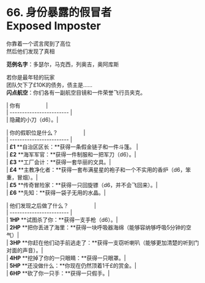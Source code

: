 # 66. 身份暴露的假冒者Exposed Imposter  
你靠着一个谎言爬到了高位  
然后他们发现了真相  
  
**范例名字**：多瑟尔，马克西，列奥吉，奥阿库斯  
  
若你是最年轻的玩家  
团队欠下了£10K的债务，债主是……  
**闪点航空**：你们各有一副航空目镜和一件荣誉飞行员夹克。  
  
| 你有                 |  
| ------------------------ |  
| 隐藏的小刀（d6）。|  
  
| 你的假职位是什么？                 |  
| ------------------------ |  
| **£1** **自治区区长：**获得一条假金链子和一件斗篷。 |  
| **£2** **海军军官：**获得一件制服和一把军刀（d6）。|  
| **£3** **工厂会计：**获得一套华丽的文具。|  
| **£4** **主教净化者：**获得一套布满星星的袍子和一个不实用的香炉（d6，笨重，冒烟）。|  
| **£5** **传奇冒险家：**获得一只回旋镖（d6，并不会飞回来）。|  
| **£6** **先知：**获得一袋子无用的水晶。|  
  
| 他们发现之后做了什么？                 |  
| ------------------------ |  
| **1HP** **试图杀了你：**获得一支手枪（d6）。|  
| **2HP** **把你丢进了海里：**获得一块呼吸器海绵（能够容纳够呼吸5分钟的空气）|  
| **3HP** **你赶在他们动手前逃走了：**获得一支窃听喇叭（能够更加清楚的听到门对面的声音）。|  
| **4HP** **挖掉了你的一只眼睛：**获得一只眼罩。|  
| **5HP** **还没做什么：**你现在仍然顶着1千£的赏金。|  
| **6HP** **砍了你一只手：**获得一只假手。|
